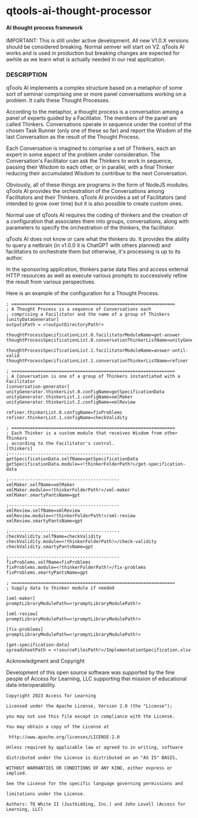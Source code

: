 # qtools-ai-thought-processor

#### AI thought process framework

IMPORTANT: This is still under active development. All new V1.0.X versions should be considered breaking. Normal semver will start on V2. qTools AI works and is used in production but breaking changes are expected for awhile as we learn what is actually needed in our real application.

### DESCRIPTION

qTools AI implements a complex structure based on a metaphor of some sort of seminar comprising one or more panel conversations working on a problem. It calls these Thought Processes. 

According to the metaphor, a thought process is a conversation among a panel of experts guided by a Facilitator. The members of the panel are called Thinkers. Conversations operate in sequence under the control of the chosen Task Runner (only one of these so far) and report the Wisdom of the last Conversation as the result of the Thought Process.

Each Conversation is imagined to comprise a set of Thinkers, each an expert in some aspect of the problem under consideration. The Conversation's Facilitator can ask the Thinkers to work in sequence, passing their Wisdom to each other, or in parallel, with a final Thinker reducing their accumulated Wisdom to contribue to the next Conversation.

Obviously, all of these things are programs in the form of NodeJS modules. qTools AI provides the orchestration of the Conversations among Facilitators and their Thinkers. qTools AI provides a set of Facilitators (and intended to grow over time) but it is also possible to create custom ones.

Normal use of qTools AI requires the coding of thinkers and the creation of a configuration that associates them into groups, conversations, along with parameters to specify the orchestration of the thinkers, the facilitator.

qTools AI does not know or care what the thinkers do. It provides the ability to query a netbrain (in v1.0.0 it is ChatGPT with others planned) and facilitators to orchestrate them but otherwise, it's processing is up to its author. 

In the sponsoring application, thinkers parse data files and access external HTTP resources as well as execute various prompts to successively refine the result from various perspectives.

Here is an example of the configuration for a Thought Process.

    ; ==============================================================
    ; A Thought Process is a sequence of Conversations each
    ; comprising a Facilitator and the name of a group of Thinkers
    [unityDataGenerator]
    outputsPath = <!outputDirectoryPath!>
    
    thoughtProcessSpecificationList.0.facilitatorModuleName=get-answer
    thoughtProcessSpecificationList.0.conversationThinkerListName=unityGenerator
    
    thoughtProcessSpecificationList.1.facilitatorModuleName=answer-until-valid
    thoughtProcessSpecificationList.1.conversationThinkerListName=refiner
    
    ; ==============================================================
    ; A Conversation is one of a group of Thinkers instantiated with a Facilitator
    [conversation-generator]
    unityGenerator.thinkerList.0.configName=getSpecificationData
    unityGenerator.thinkerList.1.configName=xmlMaker
    unityGenerator.thinkerList.2.configName=xmlReview
    
    refiner.thinkerList.0.configName=fixProblems
    refiner.thinkerList.1.configName=checkValidity
    
    ; ==============================================================
    ; Each Thinker is a custom module that receives Wisdom from other Thinkers
    ; according to the Facilitator's control.
    [thinkers]
    ;------------------------------------------
    getSpecificationData.selfName=getSpecificationData
    getSpecificationData.module=<!thinkerFolderPath!>/get-specification-data
    
    ;------------------------------------------
    xmlMaker.selfName=xmlMaker
    xmlMaker.module=<!thinkerFolderPath!>/xml-maker
    xmlMaker.smartyPantsName=gpt
    
    ;------------------------------------------
    xmlReview.selfName=xmlReview
    xmlReview.module=<!thinkerFolderPath!>/xml-review
    xmlReview.smartyPantsName=gpt
    
    ;------------------------------------------
    checkValidity.selfName=checkValidity
    checkValidity.module=<!thinkerFolderPath!>/check-validity
    checkValidity.smartyPantsName=gpt
    
    ;------------------------------------------
    fixProblems.selfName=fixProblems
    fixProblems.module=<!thinkerFolderPath!>/fix-problems
    fixProblems.smartyPantsName=gpt
    
    ; ==============================================================
    ; Supply data to thinker module if needed
    
    [xml-maker]
    promptLibraryModulePath=<!promptLibraryModulePath!>
    
    [xml-review]
    promptLibraryModulePath=<!promptLibraryModulePath!>
    
    [fix-problems]
    promptLibraryModulePath=<!promptLibraryModulePath!>
    
    [get-specification-data]
    spreadsheetPath = <!sourceFilesPath!>/ImplementationSpecification.xlsx

Acknowledgment and Copyright

Development of this open source software was supported by the fine people of Access for Learning, LLC supporting thei mission of educational data interoperability.

    Copyright 2023 Access for Learning
    
    Licensed under the Apache License, Version 2.0 (the "License");
    
    you may not use this file except in compliance with the License.
    
    You may obtain a copy of the License at
    
     http://www.apache.org/licenses/LICENSE-2.0
    
    Unless required by applicable law or agreed to in writing, software
    
    distributed under the License is distributed on an "AS IS" BASIS,
    
    WITHOUT WARRANTIES OR CONDITIONS OF ANY KIND, either express or implied.
    
    See the License for the specific language governing permissions and
    
    limitations under the License.
    
    Authors: TQ White II (Justkidding, Inc.) and John Lovell (Access for Learning, LLC)
